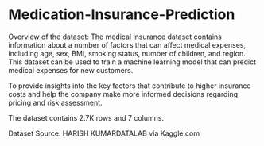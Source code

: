 # Medication-Insurance-Prediction
Overview of the dataset:
The medical insurance dataset contains information about a number of factors that can affect medical expenses, including age, sex, BMI, smoking status, number of children, and region. This dataset can be used to train a machine learning model that can predict medical expenses for new customers.

To provide insights into the key factors that contribute to higher insurance costs and help the company make more informed decisions regarding pricing and risk assessment.

The dataset contains 2.7K rows and 7 columns.

Dataset Source:
HARISH KUMARDATALAB via Kaggle.com
